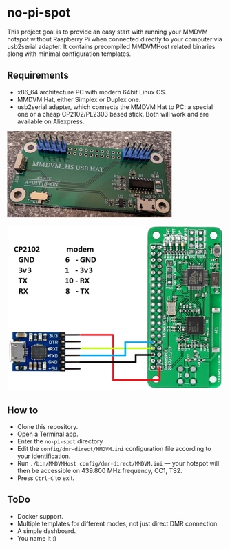 # no-pi-spot
This project goal is to provide an easy start with running your MMDVM hotspot without Raspberry Pi when connected directly to your computer via usb2serial adapter. It contains precompiled MMDVMHost related binaries along with minimal configuration templates.

## Requirements
* x86_64 architecture PC with modern 64bit Linux OS.
* MMDVM Hat, either Simplex or Duplex one.
* usb2serial adapter, which connects the MMDVM Hat to PC: a special one or a cheap CP2102/PL2303 based stick. Both will work and are available on Aliexpress.

![Handy easy connectable adapter.](assets/adapter.jpg "Handy easy connectable adapter.")

![Cheap CP2102 adapter. Requires additional wiring.](assets/CP2102.png "Cheap CP2102 adapter. Requires additional wiring.")


## How to
* Clone this repository.
* Open a Terminal app.  
* Enter the `no-pi-spot` directory
* Edit the `config/dmr-direct/MMDVM.ini` configuration file according to your identification. 
* Run `./bin/MMDVMHost config/dmr-direct/MMDVM.ini` — your hotspot will then be accessible on 439.800 MHz frequency, CC1, TS2.
* Press `Ctrl-C` to exit.

## ToDo
* Docker support.
* Multiple templates for different modes, not just direct DMR connection.
* A simple dashboard.
* You name it :)
